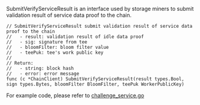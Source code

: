 SubmitVerifyServiceResult is an interface used by storage miners to submit validation result of service data proof to the chain.

```golang
// SubmitVerifyServiceResult submit validation result of service data proof to the chain
//   - result: validation result of idle data proof
//   - sig: signature from tee
//   - bloomFilter: bloom filter value
//   - teePuk: tee's work public key
//
// Return:
//   - string: block hash
//   - error: error message
func (c *ChainClient) SubmitVerifyServiceResult(result types.Bool, sign types.Bytes, bloomFilter BloomFilter, teePuk WorkerPublicKey)
```

For example code, please refer to [challenge_service.go](https://github.com/CESSProject/cess-miner/blob/main/node/challenge_service.go)
